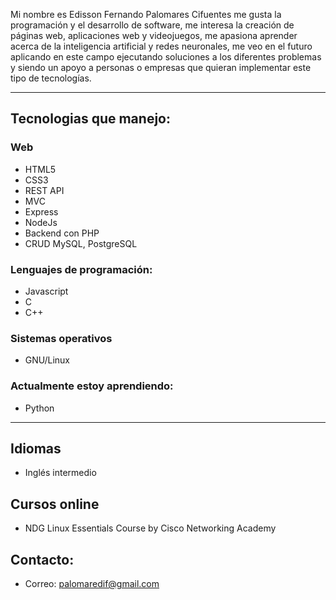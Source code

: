 Mi nombre es Edisson Fernando Palomares Cifuentes me gusta la programación y el desarrollo de software, me interesa la creación de páginas web, aplicaciones web y videojuegos, me apasiona aprender acerca de la inteligencia artificial y redes neuronales, me veo en el futuro aplicando en este campo ejecutando soluciones a los diferentes problemas y siendo un apoyo a personas o empresas que quieran implementar este tipo de tecnologías.

--- 
## Tecnologias que manejo:
### Web
- HTML5
- CSS3
- REST API
- MVC
- Express
- NodeJs
- Backend con PHP
- CRUD MySQL, PostgreSQL

### Lenguajes de programación:
- Javascript
- C 
- C++

### Sistemas operativos
- GNU/Linux

### Actualmente estoy aprendiendo:
- Python
--- 

## Idiomas
- Inglés intermedio

## Cursos online
- NDG Linux Essentials Course by Cisco Networking Academy

## Contacto:
- Correo:  <palomaredif@gmail.com>
